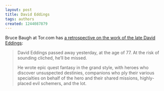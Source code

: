 ```yaml
---
layout: post
title: David Eddings
tags: authors
created: 1244087879
---
```

Bruce Baugh at Tor.com has [a retrospective on the work of the late David Eddings](http://www.tor.com/index.php?option=com_content&view=blog&id=31896):

> David Eddings passed away yesterday, at the age of 77. At the risk of sounding cliched, he’ll be missed.
>
>He wrote epic quest fantasy in the grand style, with heroes who discover unsuspected destinies, companions who ply their various specialties on behalf of the hero and their shared missions, highly-placed evil schemers, and the lot. 
